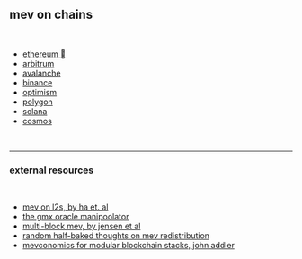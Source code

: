 ## mev on chains

<br>

* [ethereum 💎](MEV_on_Ethereum)
* [arbitrum](MEV_on_Arbitrum)
* [avalanche](MEV_on_Avalance)
* [binance](MEV_on_Binance)
* [optimism](MEV_on_Optimism)
* [polygon](MEV_on_Polygon)
* [solana](MEV_on_Solana)
* [cosmos](MEV_on_Cosmos)


<br>

---

### external resources

<br>

- [mev on l2s, by ha et. al](https://timroughgarden.github.io/fob21/reports/r11.pdf)
- [the gmx oracle manipoolator](https://mirror.xyz/steinkirch.eth/e-gsChe2GxfadHeBnMDsWe_4eQar9JJHJKlWqIE-jKY)
- [multi-block mev, by jensen et al](https://arxiv.org/pdf/2303.04430.pdf)
- [random half-baked thoughts on mev redistribution](https://mirror.xyz/apriori.eth/0Y2hpGnFpBY08ALM6gc-E3hLtss9KXhY8LKCo4WSZFQ)
- [ mevconomics for modular blockchain stacks, john addler](https://docs.google.com/presentation/d/14WxM6KmTF14cY382XhNe_DOHczj4N4SRMv5waz2Lxy4/edit#slide=id.p)

